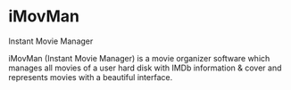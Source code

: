 iMovMan
=======
Instant Movie Manager

iMovMan (Instant Movie Manager) is a movie organizer software which manages all movies of a user hard disk with IMDb information & cover and represents movies with a beautiful interface.
